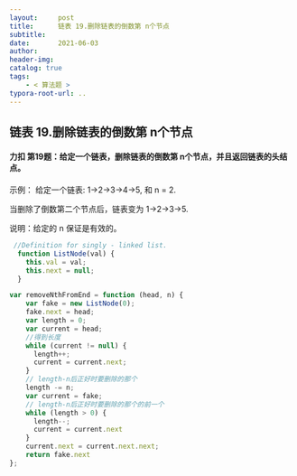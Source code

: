 ```yaml
---
layout:     post
title:      链表 19.删除链表的倒数第 n个节点
subtitle:  
date:       2021-06-03
author:     
header-img: 
catalog: true
tags:
    - < 算法题 >
typora-root-url: ..
---
```


## 链表 19.删除链表的倒数第 n个节点

#### 力扣  第19题：给定一个链表，删除链表的倒数第 n个节点，并且返回链表的头结点。       

 示例：        给定一个链表: 1->2->3->4->5, 和 n = 2.        

当删除了倒数第二个节点后，链表变为 1->2->3->5.        

说明：给定的 n 保证是有效的。       

```javascript
 //Definition for singly - linked list.
  function ListNode(val) {
    this.val = val;
    this.next = null;
  }

var removeNthFromEnd = function (head, n) {
    var fake = new ListNode(0);
    fake.next = head;
    var length = 0;
    var current = head;
    //得到长度
    while (current != null) {
      length++;
      current = current.next;
    }
    // length-n后正好时要删除的那个            
    length -= n;
    var current = fake;
    // length-n后正好时要删除的那个的前一个           
    while (length > 0) {
      length--;
      current = current.next
    }
    current.next = current.next.next;
    return fake.next
};
```


